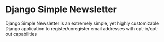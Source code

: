 # Django Simple Newsletter #

Django Simple Newsletter is an extremely simple, yet highly customizable Django application to register/unregister email addresses with opt-in/opt-out capabilities